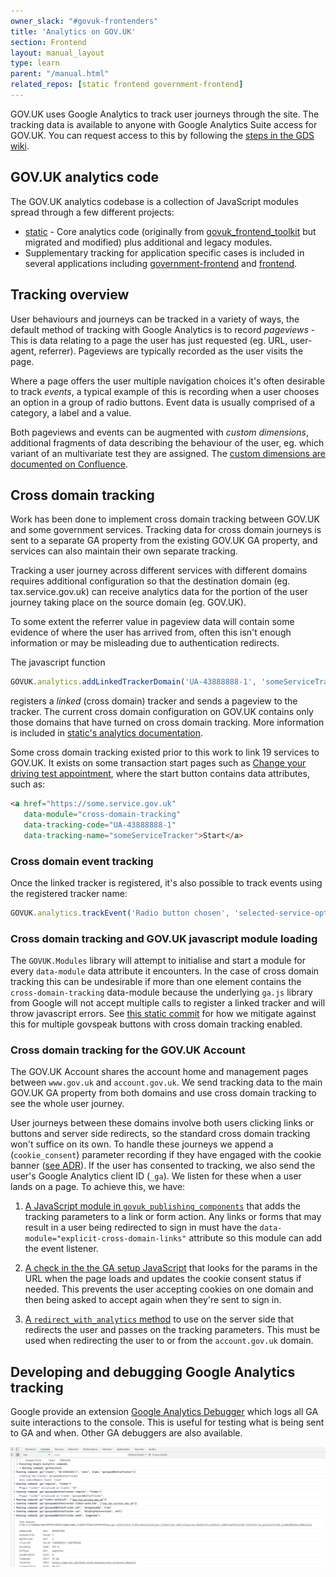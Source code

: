 ```yaml
---
owner_slack: "#govuk-frontenders"
title: 'Analytics on GOV.UK'
section: Frontend
layout: manual_layout
type: learn
parent: "/manual.html"
related_repos: [static frontend government-frontend]
---
```


GOV.UK uses Google Analytics to track user journeys through the site. The tracking
data is available to anyone with Google Analytics Suite access for GOV.UK. You can
request access to this by following the [steps in the GDS wiki](https://sites.google.com/a/digital.cabinet-office.gov.uk/gds/professions-in-gds/communities-of-practice/data-analysis/tools-technical/access-to-google-analytics).

## GOV.UK analytics code

The GOV.UK analytics codebase is a collection of JavaScript modules spread through a few different projects:

- [static](https://github.com/alphagov/static/blob/main/app/assets/javascripts/analytics.js.erb) - Core analytics code (originally from [govuk_frontend_toolkit](https://github.com/alphagov/govuk_frontend_toolkit/commit/315e46edab783321196fd4a879a97b1a1ca843b1) but migrated and modified) plus additional and legacy modules.
- Supplementary tracking for application specific cases is included in several applications including [government-frontend](https://github.com/alphagov/government-frontend/blob/main/app/assets/javascripts/modules/track-radio-group.js) and [frontend](https://github.com/alphagov/frontend/tree/master/app/assets/javascripts/modules).

## Tracking overview

User behaviours and journeys can be tracked in a variety of ways, the default method of tracking with Google Analytics is to record _pageviews_ - This is data relating to a page the user has just requested (eg. URL, user-agent, referrer).
Pageviews are typically recorded as the user visits the page.

Where a page offers the user multiple navigation choices it's often desirable to track _events_, a typical example of this is recording when a user chooses an option in a group of radio buttons. Event data is usually comprised of a category, a label and a value.

Both pageviews and events can be augmented with _custom dimensions_, additional fragments of data describing the behaviour of the user, eg. which variant of an multivariate test they are assigned.  The [custom dimensions are documented on Confluence](https://gov-uk.atlassian.net/wiki/spaces/GOVUK/pages/23855552/Analytics+on+GOV.UK).

## Cross domain tracking

Work has been done to implement cross domain tracking between GOV.UK and some government services. Tracking data for cross domain journeys is sent to a separate GA property from the existing GOV.UK GA property, and services can also maintain their own separate tracking.

Tracking a user journey across different services with different domains requires additional configuration so that the destination domain (eg. tax.service.gov.uk) can receive analytics data for the portion of the user journey taking place on the source domain (eg. GOV.UK).

To some extent the referrer value in pageview data will contain some evidence of where the user has arrived from, often this isn't enough information or may be misleading due to authentication redirects.

The javascript function

```javascript
GOVUK.analytics.addLinkedTrackerDomain('UA-43888888-1', 'someServiceTracker', ['some.service.gov.uk'])
```

registers a _linked_ (cross domain) tracker and sends a pageview to the tracker. The current cross domain configuration on GOV.UK contains only those domains that have turned on cross domain tracking. More information is included in [static's analytics documentation](https://github.com/alphagov/static/blob/main/docs/analytics.md#tracking-across-domains).

Some cross domain tracking existed prior to this work to link 19 services to GOV.UK. It exists on some transaction start pages such as [Change your driving test appointment](https://www.gov.uk/change-driving-test), where the start button contains data attributes, such as:

```html
<a href="https://some.service.gov.uk"
   data-module="cross-domain-tracking"
   data-tracking-code="UA-43888888-1"
   data-tracking-name="someServiceTracker">Start</a>
```

### Cross domain event tracking

Once the linked tracker is registered, it's also possible to track events using the registered tracker name:

```javascript
GOVUK.analytics.trackEvent('Radio button chosen', 'selected-service-option', { 'trackerName': 'someServiceTracker' })
```

### Cross domain tracking and GOV.UK javascript module loading

The `GOVUK.Modules` library will attempt to initialise and start a module for every `data-module` data attribute it encounters.
In the case of cross domain tracking this can be undesirable if more than one element contains the `cross-domain-tracking` data-module because the underlying `ga.js` library from Google will not accept multiple calls to register a linked tracker and will throw javascript errors.
See [this static commit](https://github.com/alphagov/static/commit/c03c11a84f86deb83ed3b7a4d16ad2e6de3f1d95) for how we mitigate against this for multiple govspeak buttons with cross domain tracking enabled.

### Cross domain tracking for the GOV.UK Account

The GOV.UK Account shares the account home and management pages between `www.gov.uk` and `account.gov.uk`. We send tracking data to the main GOV.UK GA property from both domains and use cross domain tracking to see the whole user journey.

User journeys between these domains involve both users clicking links or buttons and server side redirects, so the standard cross domain tracking won't suffice on its own. To handle these journeys we append a (`cookie_consent`) parameter recording if they have engaged with the cookie banner ([see ADR](https://github.com/alphagov/account-api/blob/77b36bf9959813ab3a15a85e7939fcf034adac5c/docs/adr/003-cookie-consent.md#cookie-consent)). If the user has consented to tracking, we also send the user's Google Analytics client ID (`_ga`). We listen for these when a user lands on a page. To achieve this, we have:

1. [A JavaScript module in `govuk_publishing_components`](https://github.com/alphagov/govuk_publishing_components/blob/master/app/assets/javascripts/govuk_publishing_components/analytics/explicit-cross-domain-links.js) that adds the tracking parameters to a link or form action. Any links or forms that may result in a user being redirected to sign in must have the `data-module="explicit-cross-domain-links"` attribute so this module can add the event listener.

2. [A check in the the GA setup JavaScript](https://github.com/alphagov/govuk_publishing_components/blob/master/app/assets/javascripts/govuk_publishing_components/analytics/init.js#L14-L31) that looks for the params in the URL when the page loads and updates the cookie consent status if needed. This prevents the user accepting cookies on one domain and then being asked to accept again when they're sent to sign in.

3. [A `redirect_with_analytics` method](https://github.com/alphagov/govuk_personalisation/blob/main/lib/govuk_personalisation/controller_concern.rb#L134-L140) to use on the server side that redirects the user and passes on the tracking parameters. This must be used when redirecting the user to or from the `account.gov.uk` domain.

## Developing and debugging Google Analytics tracking

Google provide an extension [Google Analytics Debugger](https://chrome.google.com/webstore/detail/google-analytics-debugger/jnkmfdileelhofjcijamephohjechhna?hl=en) which logs all GA suite interactions to the console.
This is useful for testing what is being sent to GA and when. Other GA debuggers are also available.

![Google Analytics Debugger console output](images/google-analytics-debugger-output.png)

